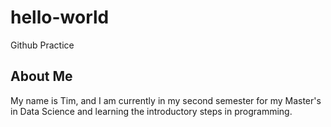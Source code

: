 # hello-world
Github Practice
## About Me
My name is Tim, and I am currently in my second semester for my Master's in Data Science and learning the introductory steps in programming.
